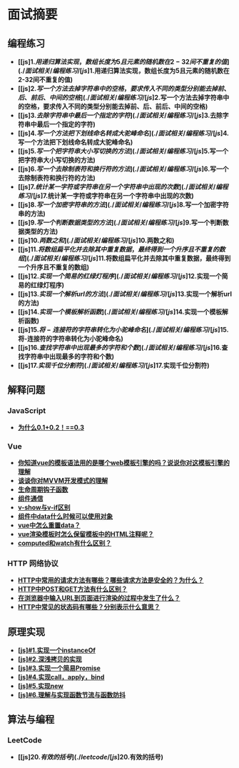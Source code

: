 # 面试摘要

## 编程练习

- **[[js]$1.用递归算法实现，数组长度为5且元素的随机数在2-32间不重复的值](./面试相关/编程练习/[js]$1.用递归算法实现，数组长度为5且元素的随机数在2-32间不重复的值)**
- **[[js]$2.写一个方法去掉字符串中的空格，要求传入不同的类型分别能去掉前、后、前后、中间的空格](./面试相关/编程练习/[js]$2.写一个方法去掉字符串中的空格，要求传入不同的类型分别能去掉前、后、前后、中间的空格)**
- **[[js]$3.去除字符串中最后一个指定的字符](./面试相关/编程练习/[js]$3.去除字符串中最后一个指定的字符)**
- **[[js]$4.写一个方法把下划线命名转成大驼峰命名](./面试相关/编程练习/[js]$4.写一个方法把下划线命名转成大驼峰命名)**
- **[[js]$5.写一个把字符串大小写切换的方法](./面试相关/编程练习/[js]$5.写一个把字符串大小写切换的方法)**
- **[[js]$6.写一个去除制表符和换行符的方法](./面试相关/编程练习/[js]$6.写一个去除制表符和换行符的方法)**
- **[[js]$7.统计某一字符或字符串在另一个字符串中出现的次数](./面试相关/编程练习/[js]$7.统计某一字符或字符串在另一个字符串中出现的次数)**
- **[[js]$8.写一个加密字符串的方法](./面试相关/编程练习/[js]$8.写一个加密字符串的方法)**
- **[[js]$9.写一个判断数据类型的方法](./面试相关/编程练习/[js]$9.写一个判断数据类型的方法)**
- **[[js]$10.两数之和](./面试相关/编程练习/[js]$10.两数之和)**
- **[[js]$11.将数组扁平化并去除其中重复数据，最终得到一个升序且不重复的数组](./面试相关/编程练习/[js]$11.将数组扁平化并去除其中重复数据，最终得到一个升序且不重复的数组)**
- **[[js]$12.实现一个简易的红绿灯程序](./面试相关/编程练习/[js]$12.实现一个简易的红绿灯程序)**
- **[[js]$13.实现一个解析url的方法](./面试相关/编程练习/[js]$13.实现一个解析url的方法)**
- **[[js]$14.实现一个模板解析函数](./面试相关/编程练习/[js]$14.实现一个模板解析函数)**
- **[[js]$15.将-连接符的字符串转化为小驼峰命名](./面试相关/编程练习/[js]$15.将-连接符的字符串转化为小驼峰命名)**
- **[[js]$16.查找字符串中出现最多的字符和个数](./面试相关/编程练习/[js]$16.查找字符串中出现最多的字符和个数)**
- **[[js]$17.实现千位分割符](./面试相关/编程练习/[js]$17.实现千位分割符)**

## 解释问题

### JavaScript

- **[为什么0.1+0.2！==0.3](./面试相关/解释问题/JavaScript面试题/为什么0.1+0.2！==0.3)**

### Vue

- **[你知道vue的模板语法用的是哪个web模板引擎的吗？说说你对这模板引擎的理解](./面试相关/解释问题/Vue面试题/你知道vue的模板语法用的是哪个web模板引擎的吗？说说你对这模板引擎的理解)**
- **[谈谈你对MVVM开发模式的理解](./面试相关/解释问题/Vue面试题/谈谈你对MVVM开发模式的理解)**
- **[生命周期钩子函数](./面试相关/解释问题/Vue面试题/生命周期钩子函数)**
- **[组件通信](./面试相关/解释问题/Vue面试题/组件通信)**
- **[v-show与v-if区别](./面试相关/解释问题/Vue面试题/v-show与v-if区别)**
- **[组件中data什么时候可以使用对象](./面试相关/解释问题/Vue面试题/组件中data什么时候可以使用对象)**
- **[vue中怎么重置data？](./面试相关/解释问题/Vue面试题/vue中怎么重置data？)**
- **[vue渲染模板时怎么保留模板中的HTML注释呢？](./面试相关/解释问题/Vue面试题/vue渲染模板时怎么保留模板中的HTML注释呢？)**
- **[computed和watch有什么区别？](./面试相关/解释问题/Vue面试题/computed和watch有什么区别？)**

### HTTP 网络协议

- **[HTTP中常用的请求方法有哪些？哪些请求方法是安全的？为什么？](./面试相关/解释问题/网络面试题/HTTP中常用的请求方法有哪些？哪些请求方法是安全的？为什么？)**
- **[HTTP中POST和GET方法有什么区别？](./面试相关/解释问题/网络面试题/HTTP中POST和GET方法有什么区别？)**
- **[在浏览器中输入URL到页面进行渲染的过程中发生了什么？](./面试相关/解释问题/网络面试题/在浏览器中输入URL到页面进行渲染的过程中发生了什么？)**
- **[HTTP中常见的状态码有哪些？分别表示什么意思？](./面试相关/解释问题/网络面试题/HTTP中常见的状态码有哪些？分别表示什么意思？)**

## 原理实现

- **[[js]#1.实现一个instanceOf](./面试相关/原理实现/[js]$1.实现一个instanceOf)**
- **[[js]#2.深浅拷贝的实现](./面试相关/原理实现/[js]$2.深浅拷贝的实现)**
- **[[js]#3.实现一个简易Promise](./面试相关/原理实现/[js]$3.实现一个简易Promise)**
- **[[js]#4.实现call，apply，bind](./面试相关/原理实现/[js]$4.实现call，apply，bind)**
- **[[js]#5.实现new](./面试相关/原理实现/[js]$5.实现new)**
- **[[js]#6.理解与实现函数节流与函数防抖](./面试相关/原理实现/[js$6.理解与实现函数节流与函数防抖)**

## 算法与编程

### LeetCode

- **[[js]$20.有效的括号](./leetcode/[js]$20.有效的括号)**